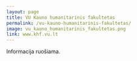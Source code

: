 ```yaml
---
layout: page
title: VU Kauno humanitarinis fakultetas
permalink: /vu-kauno-humanitarinis-fakultetas/
image: vu_kauno_humanitarinis_fakultetas.png
link: www.khf.vu.lt
---
```


Informacija ruošiama.
